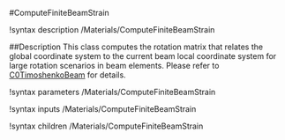 #ComputeFiniteBeamStrain

!syntax description /Materials/ComputeFiniteBeamStrain

##Description
This class computes the rotation matrix that relates the global coordinate system to the current beam local coordinate system for large rotation scenarios in beam elements. Please refer to [C0TimoshenkoBeam](/C0TimoshenkoBeam.md) for details. 

!syntax parameters /Materials/ComputeFiniteBeamStrain

!syntax inputs /Materials/ComputeFiniteBeamStrain

!syntax children /Materials/ComputeFiniteBeamStrain
